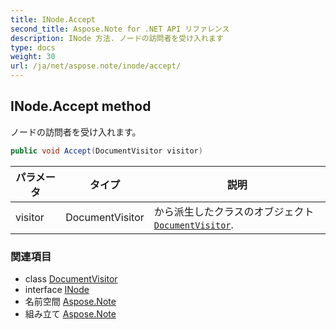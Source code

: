 ```yaml
---
title: INode.Accept
second_title: Aspose.Note for .NET API リファレンス
description: INode 方法. ノードの訪問者を受け入れます
type: docs
weight: 30
url: /ja/net/aspose.note/inode/accept/
---
```

## INode.Accept method

ノードの訪問者を受け入れます。

```csharp
public void Accept(DocumentVisitor visitor)
```

| パラメータ | タイプ | 説明 |
| --- | --- | --- |
| visitor | DocumentVisitor | から派生したクラスのオブジェクト[`DocumentVisitor`](../../documentvisitor/). |

### 関連項目

* class [DocumentVisitor](../../documentvisitor/)
* interface [INode](../)
* 名前空間 [Aspose.Note](../../inode/)
* 組み立て [Aspose.Note](../../../)


